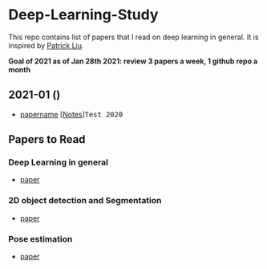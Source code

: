 # Deep-Learning-Study
This repo contains list of papers that I read on deep learning in general. It is inspired by [Patrick Liu](https://github.com/jungseokhong/Learning-Deep-Learning/).

**Goal of 2021 as of Jan 28th 2021: review 3 papers a week, 1 github repo a month**

## 2021-01 ()
- [papername]() [[Notes]()]<kbd>Test 2020</kbd>

## Papers to Read
 
### Deep Learning in general
- [paper](link)
### 2D object detection and Segmentation
- [paper](link)
### Pose estimation
- [paper](link)

